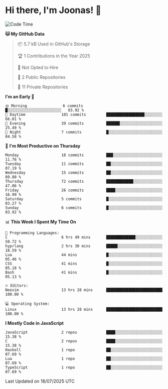 <!--<a href="https://github.com/anuraghazra/github-readme-stats">
  <img align="center" height=200 src="https://readme-stats-git-main-joonas45s-projects.vercel.app/api?username=Joonas45&hide=stars&show_icons=true&theme=monokai" />
</a>
<a href="">
  <img align="center" width=300 src="https://readme-stats-git-main-joonas45s-projects.vercel.app/api/top-langs?username=Joonas45&theme=monokai&layout=compact" />
</a>-->
<!--
<a href="">
  <img align="center" height=125 width=600 src="https://readme-stats-git-main-joonas45s-projects.vercel.app/api/wakatime?username=Joonas45&theme=monokai&layout=compact" />
</a>
-->

# Hi there, I'm Joonas! :wave:


<!--START_SECTION:waka-->
![Code Time](http://img.shields.io/badge/Code%20Time-264%20hrs%2031%20mins-blue)

**🐱 My GitHub Data** 

> 📦 5.7 kB Used in GitHub's Storage 
 > 
> 🏆 1 Contributions in the Year 2025
 > 
> 🚫 Not Opted to Hire
 > 
> 📜 2 Public Repositories 
 > 
> 🔑 11 Private Repositories 
 > 
**I'm an Early 🐤** 

```text
🌞 Morning                6 commits           █░░░░░░░░░░░░░░░░░░░░░░░░   03.92 % 
🌆 Daytime                101 commits         █████████████████░░░░░░░░   66.01 % 
🌃 Evening                39 commits          ██████░░░░░░░░░░░░░░░░░░░   25.49 % 
🌙 Night                  7 commits           █░░░░░░░░░░░░░░░░░░░░░░░░   04.58 % 
```
📅 **I'm Most Productive on Thursday** 

```text
Monday                   18 commits          ███░░░░░░░░░░░░░░░░░░░░░░   11.76 % 
Tuesday                  11 commits          ██░░░░░░░░░░░░░░░░░░░░░░░   07.19 % 
Wednesday                15 commits          ██░░░░░░░░░░░░░░░░░░░░░░░   09.80 % 
Thursday                 72 commits          ████████████░░░░░░░░░░░░░   47.06 % 
Friday                   26 commits          ████░░░░░░░░░░░░░░░░░░░░░   16.99 % 
Saturday                 5 commits           █░░░░░░░░░░░░░░░░░░░░░░░░   03.27 % 
Sunday                   6 commits           █░░░░░░░░░░░░░░░░░░░░░░░░   03.92 % 
```


📊 **This Week I Spent My Time On** 

```text
💬 Programming Languages: 
C                        6 hrs 49 mins       █████████████░░░░░░░░░░░░   50.72 % 
hyprlang                 2 hrs 30 mins       █████░░░░░░░░░░░░░░░░░░░░   18.59 % 
Lua                      44 mins             █░░░░░░░░░░░░░░░░░░░░░░░░   05.46 % 
CSS                      41 mins             █░░░░░░░░░░░░░░░░░░░░░░░░   05.18 % 
Bash                     41 mins             █░░░░░░░░░░░░░░░░░░░░░░░░   05.13 % 

🔥 Editors: 
Neovim                   13 hrs 28 mins      █████████████████████████   100.00 % 

💻 Operating System: 
Linux                    13 hrs 28 mins      █████████████████████████   100.00 % 
```

**I Mostly Code in JavaScript** 

```text
JavaScript               2 repos             ████░░░░░░░░░░░░░░░░░░░░░   15.38 % 
C                        2 repos             ████░░░░░░░░░░░░░░░░░░░░░   15.38 % 
Haskell                  1 repo              ██░░░░░░░░░░░░░░░░░░░░░░░   07.69 % 
Lua                      1 repo              ██░░░░░░░░░░░░░░░░░░░░░░░   07.69 % 
TypeScript               1 repo              ██░░░░░░░░░░░░░░░░░░░░░░░   07.69 % 
```




 Last Updated on 18/07/2025 UTC
<!--END_SECTION:waka-->
